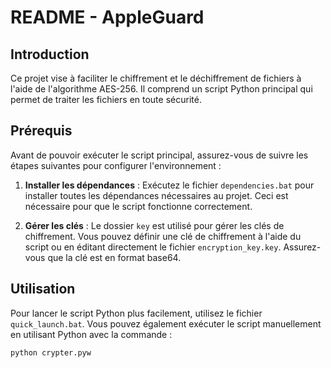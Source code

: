 # README - AppleGuard


## Introduction

Ce projet vise à faciliter le chiffrement et le déchiffrement de fichiers à l'aide de l'algorithme AES-256. Il comprend un script Python principal qui permet de traiter les fichiers en toute sécurité.

## Prérequis

Avant de pouvoir exécuter le script principal, assurez-vous de suivre les étapes suivantes pour configurer l'environnement :

1. **Installer les dépendances** : Exécutez le fichier `dependencies.bat` pour installer toutes les dépendances nécessaires au projet. Ceci est nécessaire pour que le script fonctionne correctement.

2. **Gérer les clés** : Le dossier `key` est utilisé pour gérer les clés de chiffrement. Vous pouvez définir une clé de chiffrement à l'aide du script ou en éditant directement le fichier `encryption_key.key`. Assurez-vous que la clé est en format base64.

## Utilisation

Pour lancer le script Python plus facilement, utilisez le fichier `quick_launch.bat`. Vous pouvez également exécuter le script manuellement en utilisant Python avec la commande :

```bash
python crypter.pyw
